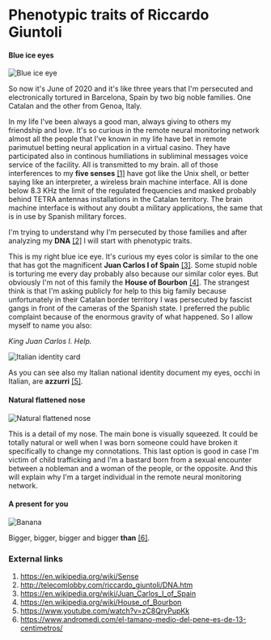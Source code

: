 # Phenotypic traits of Riccardo Giuntoli

#### Blue ice eyes

![Blue ice eye](http://telecomlobby.com/Images/riccardo_giuntoli_phenotypic_traits_eye.webp)

So now it's June of 2020 and it's like three years that I'm persecuted and electronically tortured in Barcelona, Spain by two big noble families. One Catalan and the other from Genoa, Italy.

In my life I've been always a good man, always giving to others my friendship and love. It's so curious in the remote neural monitoring network almost all the people that I've known in my life have bet in remote parimutuel betting neural application in a virtual casino. They have participated also in continous humiliations  in subliminal messages voice service of the facility. All is transmitted to my brain. all of those interferences to my **five senses** [[1]](https://en.wikipedia.org/wiki/Sense) have got like the Unix shell, or better saying like an interpreter, a wireless brain machine interface. All is done below 8.3 KHz the limit of the regulated frequencies and masked probably behind TETRA antennas installations in the Catalan territory. The brain machine interface is without any doubt a military applications, the same that is in use by Spanish military forces.

I'm trying to understand why I'm persecuted by those families and after analyzing my **DNA** [[2]](http://telecomlobby.com/riccardo_giuntoli/DNA.htm) l will start with phenotypic traits.

This is my right blue ice eye. It's curious my eyes color is similar to the one that has got the magnificent **Juan Carlos I of Spain** [[3]](https://en.wikipedia.org/wiki/Juan_Carlos_I_of_Spain). Some stupid noble is torturing me every day probably also because our similar color eyes. But obviously I'm not of this family the **House of Bourbon** [[4]](https://en.wikipedia.org/wiki/House_of_Bourbon). The strangest think is that I'm asking publicly for help to this big family because unfortunately in their Catalan border territory I was persecuted by fascist gangs in front of the cameras of the Spanish state. I preferred the public complaint because of the enormous gravity of what happened. So I allow myself to name you also:

*King Juan Carlos I. Help.*

![Italian identity card](http://telecomlobby.com/Images/riccardo_giuntoli_phenotypic_traits_ci.webp)



As you can see also my Italian national identity document my eyes, occhi in Italian, are **azzurri** [[5]](https://www.youtube.com/watch?v=zC8QryPupKk). 

#### Natural flattened nose

![Natural flattened nose](http://telecomlobby.com/Images/riccardo_giuntoli_phenotypic_traits_nose.webp)

This is a detail of my nose. The main bone is visually squeezed. It could be totally natural or well when I was born someone could have broken it specifically to change my connotations. This last option is good in case I'm victim of child trafficking and I'm a bastard born from a sexual encounter between a nobleman and a woman of the people, or the opposite. And this will explain why I'm a target individual in the remote neural monitoring network.

#### A present for you 

![Banana](http://telecomlobby.com/Images/riccardo_giuntoli_phenotypic_traits_banana.webp)

Bigger, bigger, bigger and bigger **than** [[6]](https://www.andromedi.com/el-tamano-medio-del-pene-es-de-13-centimetros/).

### External links

1. https://en.wikipedia.org/wiki/Sense
2. http://telecomlobby.com/riccardo_giuntoli/DNA.htm
3. https://en.wikipedia.org/wiki/Juan_Carlos_I_of_Spain
4. https://en.wikipedia.org/wiki/House_of_Bourbon
5. https://www.youtube.com/watch?v=zC8QryPupKk
6. https://www.andromedi.com/el-tamano-medio-del-pene-es-de-13-centimetros/

